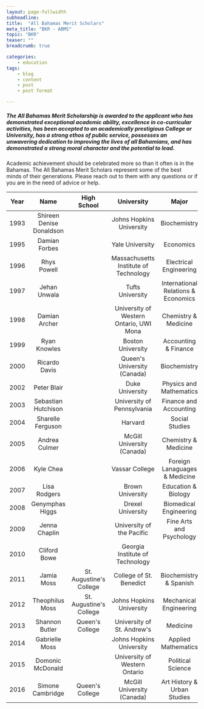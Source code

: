```yaml
---
layout: page-fullwidth
subheadline:
title:  "All Bahamas Merit Scholars"
meta_title: "BKR - ABMS"
topic: "BKR"
teaser: ""
breadcrumb: true

categories:
    - education
tags:
    - blog
    - content
    - post
    - post format

---
```

>
>
##### The All Bahamas Merit Scholarship is awarded to the applicant who has demonstrated exceptional academic ability, excellence in co-curricular activities, has been accepted to an academically prestigious College or University, has a strong ethos of public service, possesses an unwavering dedication to improving the lives of all Bahamians, and has demonstrated a strong moral character and the potential to lead.

Academic achievement should be celebrated more so than it often is in the Bahamas. The All Bahamas Merit Scholars represent some of the best minds of their generations. Please reach out to them with any questions or if you are in the need of advice or help. 


|Year     | Name                        | High School                            | University                             | Major                   |
| :-----: | :-------------------------: |:--------------------------------------:|:--------------------------------------:|:-----------------------:|
| 1993    | Shireen Denise Donaldson    |  						  | Johns Hopkins University               | Biochemistry            |
| 1995    | Damian Forbes               | 					      | Yale University                        | Economics               |
| 1996    | Rhys Powell                 | 						  | Massachusetts Institute of Technology  | Electrical Engineering  |
| 1997    | Jehan Unwala                | 						  | Tufts University                       | International Relations & Economics  |
| 1998    | Damian Archer               | 						  | University of Western Ontario, UWI Mona| Chemistry & Medicine    |
| 1999    | Ryan Knowles                | 						  | Boston University                      | Accounting & Finance    |
| 2000    | Ricardo Davis               | 						  | Queen's University (Canada)            | Biochemistry		     |
| 2002    | Peter Blair                 | 						  | Duke University                        | Physics and Mathematics |
| 2003    | Sebastian Hutchison         | 						  | University of Pennsylvania             | Finance and Accounting  |
| 2004    | Sharelle Ferguson           | 						  | Harvard                                | Social Studies          |
| 2005    | Andrea Culmer               |  						  | McGill University (Canada)             | Chemistry & Medicine    |
| 2006    | Kyle Chea                   | 						  | Vassar College                         | Foreign Lanaguages & Medicine  |
| 2007    | Lisa Rodgers                | 						  | Brown University                       | Education & Biology     |
| 2008    | Genymphas Higgs             | 						  | Drexel University                      | Biomedical Engineering  |
| 2009    | Jenna Chaplin               | 						  | University of the Pacific              | Fine Arts and Psychology|
| 2010    | Cliford Bowe                | 						  | Georgia Institute of Technology        | 					     |
| 2011    | Jamia Moss                  | St. Augustine's College | College of St. Benedict                | Biochemistry & Spanish  |
| 2012    | Theophilus Moss             | St. Augustine's College | Johns Hopkins University               | Mechanical Engineering  |
| 2013    | Shannon Butler              | Queen's College         | University of St. Andrew's             | Medicine                |
| 2014    | Gabrielle Moss              | 						  | Johns Hopkins University               | Applied Mathematics     |
| 2015    | Domonic McDonald            | 						  | University of Western Ontario          | Political Science       |
| 2016    | Simone Cambridge            | Queen's College         | McGill University (Canada)             | Art History & Urban Studies |